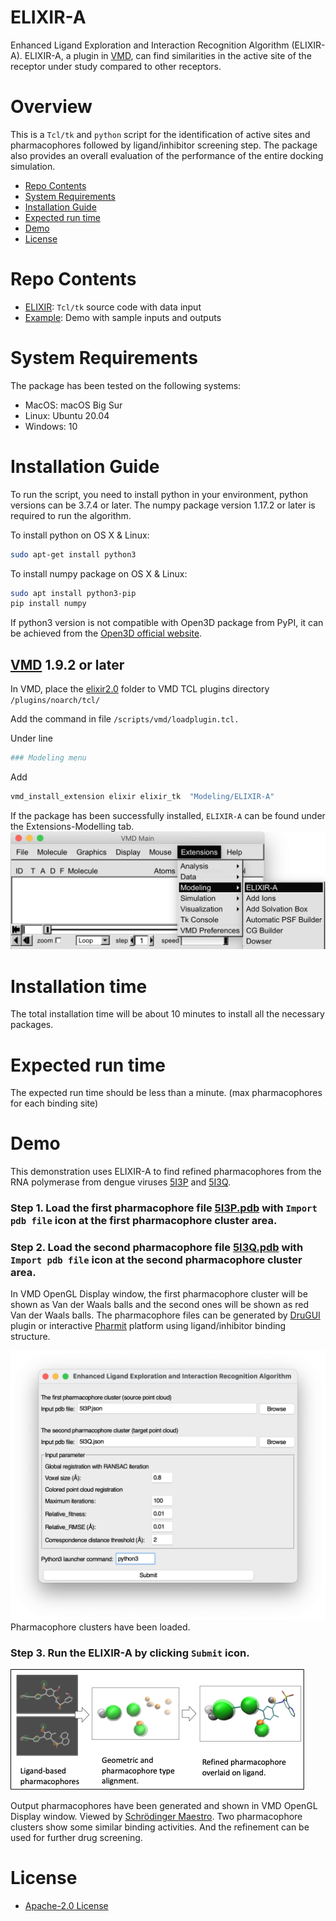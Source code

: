 # ELIXIR-A
Enhanced Ligand Exploration and Interaction Recognition Algorithm (ELIXIR-A). ELIXIR-A, a plugin in [VMD](https://www.ks.uiuc.edu/Research/vmd/), can find similarities in the active site of the receptor under study compared to other receptors. 

# Overview
This is a  `Tcl/tk` and  `python` script for the identification of active sites and pharmacophores followed by ligand/inhibitor screening step. The package also provides an overall evaluation of the performance of the entire docking simulation.

- [Repo Contents](#Repo-Contents)
- [System Requirements](#System-requirements)
- [Installation Guide](#Installation-Guide)
- [Expected run time](#Expected-run-time)
- [Demo](#Demo)
- [License](#license)

# Repo Contents

- [ELIXIR](./ELIXIR/): `Tcl/tk` source code with data input
- [Example](./Example/): Demo with sample inputs and outputs

# System Requirements
The package has been tested on the following systems:

- MacOS:  macOS Big Sur
- Linux: Ubuntu 20.04
- Windows: 10

# Installation Guide
To run the script, you need to install python in your environment, python versions can be 3.7.4 or later. The numpy package version 1.17.2 or later is required to run the algorithm. 

To install python on OS X & Linux:

```sh
sudo apt-get install python3
```
 
To install numpy package on OS X & Linux:

```sh
sudo apt install python3-pip
pip install numpy
```

If python3 version is not compatible with Open3D package from PyPI, it can be achieved from the [Open3D official website](http://www.open3d.org/docs/latest/getting_started.html).

## [VMD](https://www.ks.uiuc.edu/Research/vmd/)  1.9.2 or later
In VMD, place the [elixir2.0](https://github.com/sfernando-BAEN/ELIXIR-A/releases/tag/v2.0) folder to VMD TCL plugins directory ```/plugins/noarch/tcl/```

Add the command in file ```/scripts/vmd/loadplugin.tcl.```

Under  line 
```sh
### Modeling menu 
```
Add 
```sh
vmd_install_extension elixir elixir_tk  "Modeling/ELIXIR-A"
```

If the package has been successfully installed, ```ELIXIR-A``` can be found under the Extensions-Modelling tab.
![Figure1](./Example/figures/fig1.png)

# Installation time
The total installation time will be about 10 minutes to install all the necessary packages.

# Expected run time
The expected run time should be less than a minute. (max pharmacophores for each binding site)

# Demo
This demonstration uses ELIXIR-A to find refined pharmacophores from the RNA polymerase from dengue viruses [5I3P](https://www.rcsb.org/structure/5I3P) and [5I3Q](https://www.rcsb.org/structure/5I3Q).

### Step 1. Load the first pharmacophore file [5I3P.pdb](./Example/Input/Dengue_NS5_RdRp/5I3P.json.pdb) with ``` Import pdb file ``` icon at the first pharmacophore cluster area.

### Step 2. Load the second pharmacophore file [5I3Q.pdb](./Example/Input/Dengue_NS5_RdRp/5I3Q.json.pdb) with ``` Import pdb file ``` icon  at the second pharmacophore cluster area. 
In VMD OpenGL Display window, the first pharmacophore cluster will be shown as  Van der Waals balls and the second ones will be shown as red Van der Waals balls. The pharmacophore files can be generated by [DruGUI](http://prody.csb.pitt.edu/drugui/) plugin or interactive [Pharmit](http://pharmit.csb.pitt.edu) platform using ligand/inhibitor binding structure. 

![Figure2](./Example/figures/fig2.png)
Pharmacophore clusters have been loaded.

### Step 3. Run the ELIXIR-A by clicking  ```Submit``` icon.
![Figure3](./Example/figures/Pharmacosphore.png)  

Output pharmacophores have been generated and shown in VMD OpenGL Display window.
Viewed by [Schrödinger Maestro](https://www.schrodinger.com/maestro). Two pharmacophore clusters show some similar binding activities. And the refinement can be used for further drug screening.

# License
+ [Apache-2.0 License](./LICENSE)
